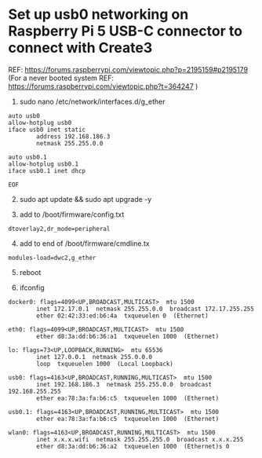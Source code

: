 # Set up usb0 networking on Raspberry Pi 5 USB-C connector to connect with Create3

REF: https://forums.raspberrypi.com/viewtopic.php?p=2195159#p2195179  
(For a never booted system REF: https://forums.raspberrypi.com/viewtopic.php?t=364247 )  

1) sudo nano /etc/network/interfaces.d/g_ether  

```
auto usb0 
allow-hotplug usb0 
iface usb0 inet static
        address 192.168.186.3
        netmask 255.255.0.0

auto usb0.1
allow-hotplug usb0.1
iface usb0.1 inet dhcp

EOF
```

2) sudo apt update && sudo apt upgrade -y

3) add to /boot/firmware/config.txt  
```
dtoverlay2,dr_mode=peripheral
```

4) add to end of /boot/firmware/cmdline.tx  
```
modules-load=dwc2,g_ether
```

5) reboot  

6) ifconfig  
```
docker0: flags=4099<UP,BROADCAST,MULTICAST>  mtu 1500
        inet 172.17.0.1  netmask 255.255.0.0  broadcast 172.17.255.255
        ether 02:42:33:ed:b6:4a  txqueuelen 0  (Ethernet)

eth0: flags=4099<UP,BROADCAST,MULTICAST>  mtu 1500
        ether d8:3a:dd:b6:36:a1  txqueuelen 1000  (Ethernet)

lo: flags=73<UP,LOOPBACK,RUNNING>  mtu 65536
        inet 127.0.0.1  netmask 255.0.0.0
        loop  txqueuelen 1000  (Local Loopback)

usb0: flags=4163<UP,BROADCAST,RUNNING,MULTICAST>  mtu 1500
        inet 192.168.186.3  netmask 255.255.0.0  broadcast 192.168.255.255
        ether ea:78:3a:fa:b6:c5  txqueuelen 1000  (Ethernet)

usb0.1: flags=4163<UP,BROADCAST,RUNNING,MULTICAST>  mtu 1500
        ether ea:78:3a:fa:b6:c5  txqueuelen 1000  (Ethernet)

wlan0: flags=4163<UP,BROADCAST,RUNNING,MULTICAST>  mtu 1500
        inet x.x.x.wifi  netmask 255.255.255.0  broadcast x.x.x.255
        ether d8:3a:dd:b6:36:a2  txqueuelen 1000  (Ethernet)s 0
```
